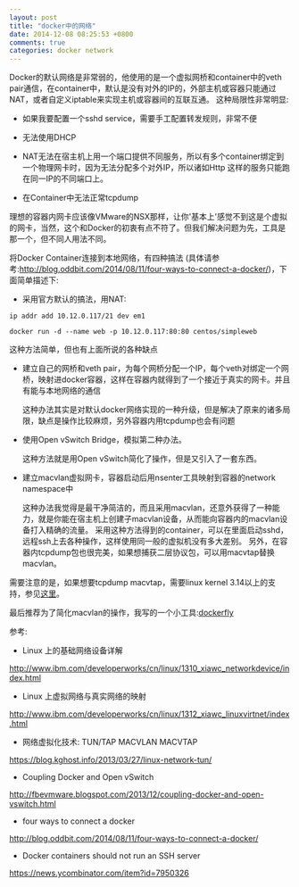 ```yaml
---
layout: post
title: "docker中的网络"
date: 2014-12-08 08:25:53 +0800
comments: true
categories: docker network
---
```


Docker的默认网络是非常弱的，他使用的是一个虚拟网桥和container中的veth pair通信，在container中，默认是没有对外的IP的，外部主机或容器只能通过NAT，或者自定义iptable来实现主机或容器间的互联互通。
这种局限性非常明显:

* 如果我要配置一个sshd service，需要手工配置转发规则，非常不便

* 无法使用DHCP

* NAT无法在宿主机上用一个端口提供不同服务，所以有多个container绑定到一个物理网卡时，因为无法分配多个对外IP，所以诸如Http 这样的服务只能跑在同一IP的不同端口上。

* 在Container中无法正常tcpdump


理想的容器内网卡应该像VMware的NSX那样，让你'基本上'感觉不到这是个虚拟的网卡，当然，这个和Docker的初衷有点不符了。但我们解决问题为先，工具是那一个，但不同人用法不同。

将Docker Container连接到本地网络，有四种搞法 (具体请参考:http://blog.oddbit.com/2014/08/11/four-ways-to-connect-a-docker/)，下面简单描述下:

* 采用官方默认的搞法，用NAT:

```
ip addr add 10.12.0.117/21 dev em1

docker run -d --name web -p 10.12.0.117:80:80 centos/simpleweb
```

   这种方法简单，但也有上面所说的各种缺点

* 建立自己的网桥和veth pair，为每个网桥分配一个IP，每个veth对绑定一个网桥，映射进docker容器，这样在容器内就得到了一个接近于真实的网卡。并且有能与本地网络的通信

    这种办法其实是对默认docker网络实现的一种升级，但是解决了原来的诸多局限，缺点是操作比较麻烦，另外容器内用tcpdump也会有问题

* 使用Open vSwitch Bridge，模拟第二种办法。

    这种方法就是用Open vSwitch简化了操作，但是又引入了一套东西。

* 建立macvlan虚拟网卡，容器启动后用nsenter工具映射到容器的network namespace中

    这种办法我觉得是最干净简洁的，而且采用macvlan，还意外获得了一种能力，就是你能在宿主机上创建子macvlan设备，从而能向容器内的macvlan设备打入精确的流量。
    采用这种方法得到的container，可以在里面启动sshd，远程ssh上去各种操作，这样使用同一般的虚拟机没有多大差别。
    另外，在容器内tcpdump包也很完美，如果想捕获二层协议包，可以用macvtap替换macvlan。

需要注意的是，如果想要tcpdump macvtap，需要linux kernel 3.14以上的支持，参见[这里](https://github.com/torvalds/linux/commit/6acf54f1cf0a6747bac9fea26f34cfc5a9029523)。


最后推荐为了简化macvlan的操作，我写的一个小工具:[dockerfly](https://github.com/memoryboxes/dockerfly)


参考:

* Linux 上的基础网络设备详解

http://www.ibm.com/developerworks/cn/linux/1310_xiawc_networkdevice/index.html

* Linux 上虚拟网络与真实网络的映射

http://www.ibm.com/developerworks/cn/linux/1312_xiawc_linuxvirtnet/index.html

* 网络虚拟化技术: TUN/TAP MACVLAN MACVTAP

https://blog.kghost.info/2013/03/27/linux-network-tun/

* Coupling Docker and Open vSwitch

http://fbevmware.blogspot.com/2013/12/coupling-docker-and-open-vswitch.html

* four ways to connect a docker

http://blog.oddbit.com/2014/08/11/four-ways-to-connect-a-docker/

* Docker containers should not run an SSH server

https://news.ycombinator.com/item?id=7950326
